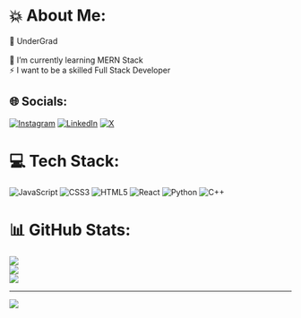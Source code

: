 # 💥️ About Me:
🔭 UnderGrad<br><br>🌱 I’m currently learning MERN Stack<br>⚡ I want to be a skilled Full Stack Developer


## 🌐 Socials:
[![Instagram](https://img.shields.io/badge/Instagram-%23E4405F.svg?logo=Instagram&logoColor=white)](https://instagram.com/https://www.instagram.com/tanishxrma/) [![LinkedIn](https://img.shields.io/badge/LinkedIn-%230077B5.svg?logo=linkedin&logoColor=white)](https://linkedin.com/in/https://www.linkedin.com/in/tanish-sharma-b74895250/) [![X](https://img.shields.io/badge/X-black.svg?logo=X&logoColor=white)](https://x.com/https://twitter.com/tanishs26) 

# 💻 Tech Stack:
![JavaScript](https://img.shields.io/badge/javascript-%23323330.svg?style=for-the-badge&logo=javascript&logoColor=%23F7DF1E) ![CSS3](https://img.shields.io/badge/css3-%231572B6.svg?style=for-the-badge&logo=css3&logoColor=white) ![HTML5](https://img.shields.io/badge/html5-%23E34F26.svg?style=for-the-badge&logo=html5&logoColor=white) ![React](https://img.shields.io/badge/react-%2320232a.svg?style=for-the-badge&logo=react&logoColor=%2361DAFB) ![Python](https://img.shields.io/badge/python-3670A0?style=for-the-badge&logo=python&logoColor=ffdd54) ![C++](https://img.shields.io/badge/c++-%2300599C.svg?style=for-the-badge&logo=c%2B%2B&logoColor=white)
# 📊 GitHub Stats:
![](https://github-readme-stats.vercel.app/api?username=tanishs26&theme=dark&hide_border=false&include_all_commits=false&count_private=false)<br/>
![](https://github-readme-streak-stats.herokuapp.com/?user=tanishs26&theme=dark&hide_border=false)<br/>
![](https://github-readme-stats.vercel.app/api/top-langs/?username=tanishs26&theme=dark&hide_border=false&include_all_commits=false&count_private=false&layout=compact)

---
[![](https://visitcount.itsvg.in/api?id=tanishs26&icon=5&color=1)](https://visitcount.itsvg.in)

<!-- Proudly created with GPRM ( https://gprm.itsvg.in ) -->
